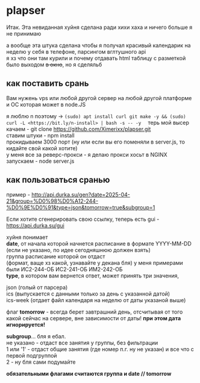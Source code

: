
# plapser

Итак. Эта невиданная хуйня сделана ради хихи хаха и ничего больше я не принимаю

а вообще эта штука сделана чтобы я получал красивый календарик на неделю у себя в телефоне, парсингом вглтушного api  
я хз что они там курили и почему отдавать html таблицу с разметкой было выходом ~~в окно~~, но я сделяльб

## как поставить срань

Вам нужень vps или любой другой сервер на любой другой платформе и ОС которая может в node.JS 

я люблю n поэтому -> ```(sudo) apt install curl git make -y && (sudo) curl -L <https://bit.ly/n-install> | bash -s -- -y  ```
терь мой высер  
качаем - git clone <https://github.com/Ximerixx/plapser.git>  
ставим штуки - npm install  
прокидываем 3000 порт (ну или если вы его поменяли в server.js, то кидайте свой какой хотите)  
у меня все за реверс-прокси - я делаю прокси хосьт в NGINX  
запускаем - node server.js

## как пользоваться сранью

пример - <http://api.durka.su/gen?date=2025-04-21&group=%D0%98%D0%A12-244-%D0%9E%D0%91&type=json&tomorrow=true&subgroup=1>

Если хотите сгенерировать свою ссылку, теперь есть gui - <https://api.durka.su/gui>

хуйня понимает  
**date**, от начала которой начнется расписание в формате YYYY-MM-DD (если не указано, по идее сегодняшнюю должен взять)  
группа расписание которой он отдаст  
(формат, ваще хз какой, узнавайте у декана бля) у меня примерами были ИС2-244-ОБ ИС2-241-ОБ ИМ2-242-ОБ  
**type**, в котором вам вернется ответ, может принять три значения, 

json (голый от парсера)  
ics (выпускается с данными только за день с указанной датой)   
ics-week (отдает файл календаря на неделю от даты указаной выше)

флаг **tomorrow** - всегда берет завтрашний день, отсчитывая от того какой сейчас на сервере, вне зависимости от даты! **при этом дата игнорируется!**

**subgroup**... бля я ебал.  
не указано - отдаст все занятия у группы, без фильтрации  
1 или '1' - отдаст общие занятия (где номер п.г. ну не указан) и все что с первой подгруппой  
2 - ну бля сами подумайте  
  
**обязательными флагами считаются группа и date // tomorrow**
